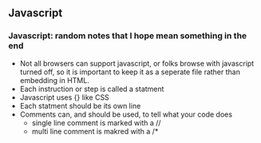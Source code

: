 ## Javascript

### Javascript: random notes that I hope mean something in the end
- Not all browsers can support javascript, or folks browse with javascript turned off, so it is important to keep it as a seperate file rather than embedding in HTML. 
- Each instruction or step is called a statment 
- Javascript uses {} like CSS
- Each statment should be its own line
- Comments can, and should be used, to tell what your code does 
    - single line comment is marked with a //
    - multi line comment is makred with a /*
